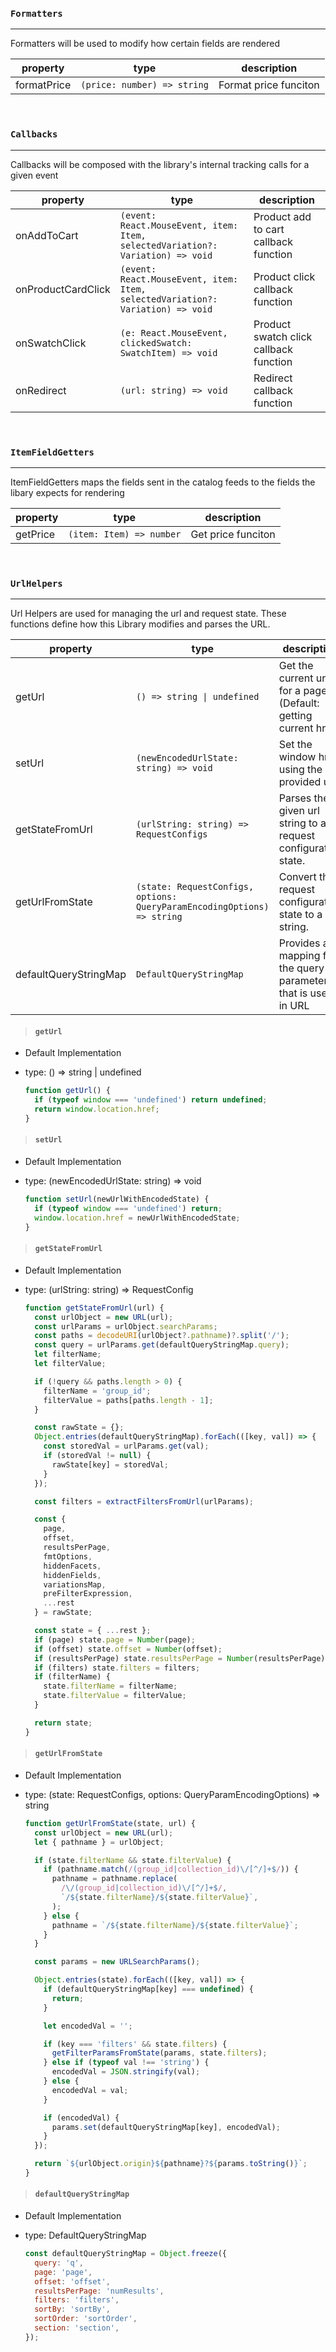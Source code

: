 ### `Formatters`

---

Formatters will be used to modify how certain fields are rendered

| property    | type                        | description           |
| ----------- | --------------------------- | --------------------- |
| formatPrice | `(price: number) => string` | Format price funciton |

<br>

### `Callbacks`

---

Callbacks will be composed with the library's internal tracking calls for a given event

| property           | type                                                                           | description                            |
| ------------------ | ------------------------------------------------------------------------------ | -------------------------------------- |
| onAddToCart        | `(event: React.MouseEvent, item: Item, selectedVariation?: Variation) => void` | Product add to cart callback function  |
| onProductCardClick | `(event: React.MouseEvent, item: Item, selectedVariation?: Variation) => void` | Product click callback function        |
| onSwatchClick      | `(e: React.MouseEvent, clickedSwatch: SwatchItem) => void`                     | Product swatch click callback function |
| onRedirect         | `(url: string) => void`                                                        | Redirect callback function             |

<br>

### `ItemFieldGetters`

---

ItemFieldGetters maps the fields sent in the catalog feeds to the fields the libary expects for rendering

| property | type                     | description        |
| -------- | ------------------------ | ------------------ |
| getPrice | `(item: Item) => number` | Get price funciton |

<br>

### `UrlHelpers`

---

Url Helpers are used for managing the url and request state. These functions define how this Library modifies and parses the URL.

| property              | type                                                                    | description                                                     |
| --------------------- | ----------------------------------------------------------------------- | --------------------------------------------------------------- |
| getUrl                | `() => string \| undefined`                                             | Get the current url for a page (Default: getting current href)  |
| setUrl                | `(newEncodedUrlState: string) => void`                                  | Set the window href using the provided url                      |
| getStateFromUrl       | `(urlString: string) => RequestConfigs`                                 | Parses the given url string to a request configuration state.   |
| getUrlFromState       | `(state: RequestConfigs, options: QueryParamEncodingOptions) => string` | Convert the request configuration state to a url string.        |
| defaultQueryStringMap | `DefaultQueryStringMap`                                                 | Provides a mapping for the query parameters that is used in URL |

> #### `getUrl`

- Default Implementation
- type: () => string \| undefined

  ```javascript
  function getUrl() {
    if (typeof window === 'undefined') return undefined;
    return window.location.href;
  }
  ```

> #### `setUrl`

- Default Implementation
- type: (newEncodedUrlState: string) => void

  ```javascript
  function setUrl(newUrlWithEncodedState) {
    if (typeof window === 'undefined') return;
    window.location.href = newUrlWithEncodedState;
  }
  ```

> #### `getStateFromUrl`

- Default Implementation
- type: (urlString: string) => RequestConfig

  ```javascript
  function getStateFromUrl(url) {
    const urlObject = new URL(url);
    const urlParams = urlObject.searchParams;
    const paths = decodeURI(urlObject?.pathname)?.split('/');
    const query = urlParams.get(defaultQueryStringMap.query);
    let filterName;
    let filterValue;

    if (!query && paths.length > 0) {
      filterName = 'group_id';
      filterValue = paths[paths.length - 1];
    }

    const rawState = {};
    Object.entries(defaultQueryStringMap).forEach(([key, val]) => {
      const storedVal = urlParams.get(val);
      if (storedVal != null) {
        rawState[key] = storedVal;
      }
    });

    const filters = extractFiltersFromUrl(urlParams);

    const {
      page,
      offset,
      resultsPerPage,
      fmtOptions,
      hiddenFacets,
      hiddenFields,
      variationsMap,
      preFilterExpression,
      ...rest
    } = rawState;

    const state = { ...rest };
    if (page) state.page = Number(page);
    if (offset) state.offset = Number(offset);
    if (resultsPerPage) state.resultsPerPage = Number(resultsPerPage);
    if (filters) state.filters = filters;
    if (filterName) {
      state.filterName = filterName;
      state.filterValue = filterValue;
    }

    return state;
  }
  ```

> #### `getUrlFromState`

- Default Implementation
- type: (state: RequestConfigs, options: QueryParamEncodingOptions) => string

  ```javascript
  function getUrlFromState(state, url) {
    const urlObject = new URL(url);
    let { pathname } = urlObject;

    if (state.filterName && state.filterValue) {
      if (pathname.match(/(group_id|collection_id)\/[^/]+$/)) {
        pathname = pathname.replace(
          /\/(group_id|collection_id)\/[^/]+$/,
          `/${state.filterName}/${state.filterValue}`,
        );
      } else {
        pathname = `/${state.filterName}/${state.filterValue}`;
      }
    }

    const params = new URLSearchParams();

    Object.entries(state).forEach(([key, val]) => {
      if (defaultQueryStringMap[key] === undefined) {
        return;
      }

      let encodedVal = '';

      if (key === 'filters' && state.filters) {
        getFilterParamsFromState(params, state.filters);
      } else if (typeof val !== 'string') {
        encodedVal = JSON.stringify(val);
      } else {
        encodedVal = val;
      }

      if (encodedVal) {
        params.set(defaultQueryStringMap[key], encodedVal);
      }
    });

    return `${urlObject.origin}${pathname}?${params.toString()}`;
  }
  ```

> #### `defaultQueryStringMap`

- Default Implementation
- type: DefaultQueryStringMap

  ```javascript
  const defaultQueryStringMap = Object.freeze({
    query: 'q',
    page: 'page',
    offset: 'offset',
    resultsPerPage: 'numResults',
    filters: 'filters',
    sortBy: 'sortBy',
    sortOrder: 'sortOrder',
    section: 'section',
  });
  ```
